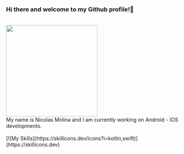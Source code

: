 ### Hi there and welcome to my Github profile!👋 
<br>

<img src="https://github.com/njm181/njm181/assets/42520564/e6ec09ed-12cd-4520-9378-72868855b5d2" height="250">

<br>
My name is Nicolas Molina and I am currently working on Android - IOS developments.
<br>
<br>
[![My Skills](https://skillicons.dev/icons?i=kotlin,swift)](https://skillicons.dev)

<!--
**njm181/njm181** is a ✨ _special_ ✨ repository because its `README.md` (this file) appears on your GitHub profile.

Here are some ideas to get you started:

- 🔭 I’m currently working on ...
- 🌱 I’m currently learning ...
- 👯 I’m looking to collaborate on ...
- 🤔 I’m looking for help with ...
- 💬 Ask me about ...
- 📫 How to reach me: ...
- 😄 Pronouns: ...
- ⚡ Fun fact: ...
-->
